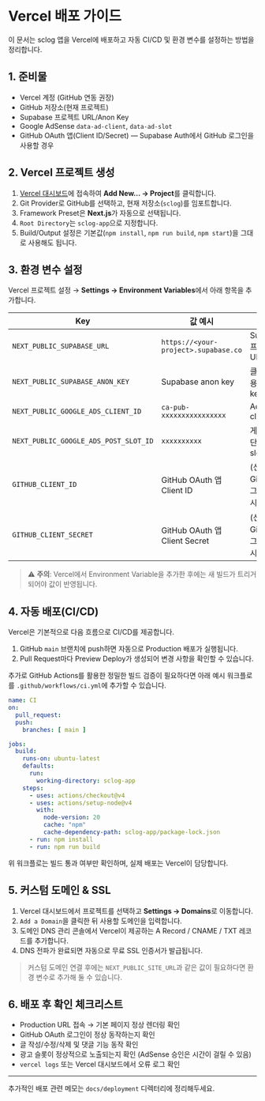 # Vercel 배포 가이드

이 문서는 sclog 앱을 Vercel에 배포하고 자동 CI/CD 및 환경 변수를 설정하는 방법을 정리합니다.

## 1. 준비물

- Vercel 계정 (GitHub 연동 권장)
- GitHub 저장소(현재 프로젝트)
- Supabase 프로젝트 URL/Anon Key
- Google AdSense `data-ad-client`, `data-ad-slot`
- GitHub OAuth 앱(Client ID/Secret) — Supabase Auth에서 GitHub 로그인을 사용할 경우

## 2. Vercel 프로젝트 생성

1. [Vercel 대시보드](https://vercel.com/dashboard)에 접속하여 **Add New… → Project**를 클릭합니다.
2. Git Provider로 GitHub를 선택하고, 현재 저장소(`sclog`)를 임포트합니다.
3. Framework Preset은 **Next.js**가 자동으로 선택됩니다.
4. `Root Directory`는 `sclog-app`으로 지정합니다.
5. Build/Output 설정은 기본값(`npm install`, `npm run build`, `npm start`)을 그대로 사용해도 됩니다.

## 3. 환경 변수 설정

Vercel 프로젝트 설정 → **Settings → Environment Variables**에서 아래 항목을 추가합니다.

| Key | 값 예시 | 설명 |
| --- | --- | --- |
| `NEXT_PUBLIC_SUPABASE_URL` | `https://<your-project>.supabase.co` | Supabase 프로젝트 URL |
| `NEXT_PUBLIC_SUPABASE_ANON_KEY` | Supabase anon key | 클라이언트용 public key |
| `NEXT_PUBLIC_GOOGLE_ADS_CLIENT_ID` | `ca-pub-xxxxxxxxxxxxxxxx` | AdSense client ID |
| `NEXT_PUBLIC_GOOGLE_ADS_POST_SLOT_ID` | `xxxxxxxxxx` | 게시글 하단 광고 slot ID |
| `GITHUB_CLIENT_ID` | GitHub OAuth 앱 Client ID | (선택) GitHub 로그인 사용 시 |
| `GITHUB_CLIENT_SECRET` | GitHub OAuth 앱 Client Secret | (선택) GitHub 로그인 사용 시 |

> ⚠️ **주의**: Vercel에서 Environment Variable을 추가한 후에는 새 빌드가 트리거되어야 값이 반영됩니다.

## 4. 자동 배포(CI/CD)

Vercel은 기본적으로 다음 흐름으로 CI/CD를 제공합니다.

1. GitHub `main` 브랜치에 push하면 자동으로 Production 배포가 실행됩니다.
2. Pull Request마다 Preview Deploy가 생성되어 변경 사항을 확인할 수 있습니다.

추가로 GitHub Actions를 활용한 정밀한 빌드 검증이 필요하다면 아래 예시 워크플로를 `.github/workflows/ci.yml`에 추가할 수 있습니다.

```yaml
name: CI
on:
  pull_request:
  push:
    branches: [ main ]

jobs:
  build:
    runs-on: ubuntu-latest
    defaults:
      run:
        working-directory: sclog-app
    steps:
      - uses: actions/checkout@v4
      - uses: actions/setup-node@v4
        with:
          node-version: 20
          cache: "npm"
          cache-dependency-path: sclog-app/package-lock.json
      - run: npm install
      - run: npm run build
```

위 워크플로는 빌드 통과 여부만 확인하며, 실제 배포는 Vercel이 담당합니다.

## 5. 커스텀 도메인 & SSL

1. Vercel 대시보드에서 프로젝트를 선택하고 **Settings → Domains**로 이동합니다.
2. `Add a Domain`을 클릭한 뒤 사용할 도메인을 입력합니다.
3. 도메인 DNS 관리 콘솔에서 Vercel이 제공하는 A Record / CNAME / TXT 레코드를 추가합니다.
4. DNS 전파가 완료되면 자동으로 무료 SSL 인증서가 발급됩니다.

> 커스텀 도메인 연결 후에는 `NEXT_PUBLIC_SITE_URL`과 같은 값이 필요하다면 환경 변수로 추가해 둘 수 있습니다.

## 6. 배포 후 확인 체크리스트

- Production URL 접속 → 기본 페이지 정상 렌더링 확인
- GitHub OAuth 로그인이 정상 동작하는지 확인
- 글 작성/수정/삭제 및 댓글 기능 동작 확인
- 광고 슬롯이 정상적으로 노출되는지 확인 (AdSense 승인은 시간이 걸릴 수 있음)
- `vercel logs` 또는 Vercel 대시보드에서 오류 로그 확인

---

추가적인 배포 관련 메모는 `docs/deployment` 디렉터리에 정리해두세요.
